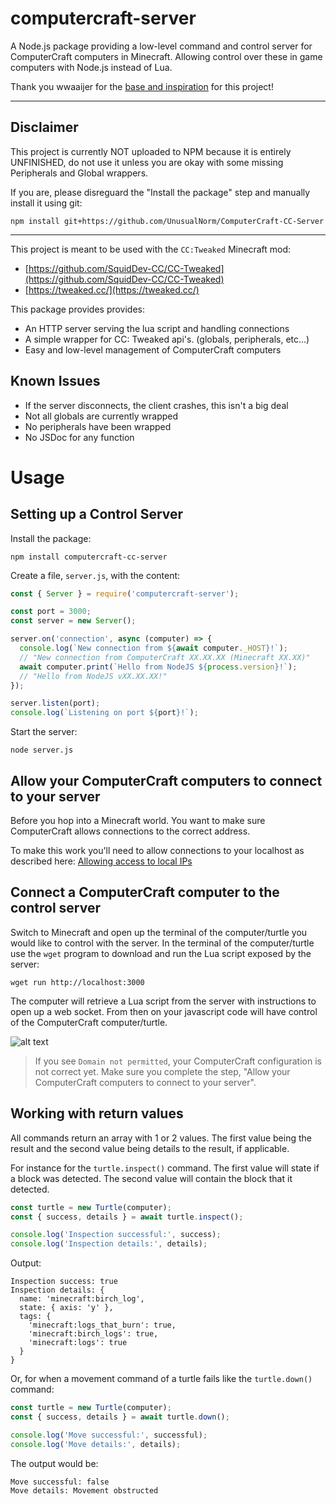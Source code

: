 # computercraft-server

A Node.js package providing a low-level command and control server for ComputerCraft computers in Minecraft.
Allowing control over these in game computers with Node.js instead of Lua.

Thank you wwaaijer for the [base and inspiration](https://github.com/wwaaijer/cc-socket-server) for this project!

---

## Disclaimer

This project is currently NOT uploaded to NPM because it is entirely UNFINISHED, do not use it unless you are okay with some missing Peripherals and Global wrappers.

If you are, please disreguard the "Install the package" step and manually install it using git:

```
npm install git+https://github.com/UnusualNorm/ComputerCraft-CC-Server
```

---

This project is meant to be used with the `CC:Tweaked` Minecraft mod:

- [https://github.com/SquidDev-CC/CC-Tweaked](https://github.com/SquidDev-CC/CC-Tweaked)
- [https://tweaked.cc/](https://tweaked.cc/)

This package provides provides:

- An HTTP server serving the lua script and handling connections
- A simple wrapper for CC: Tweaked api's. (globals, peripherals, etc...)
- Easy and low-level management of ComputerCraft computers

## Known Issues

- If the server disconnects, the client crashes, this isn't a big deal
- Not all globals are currently wrapped
- No peripherals have been wrapped
- No JSDoc for any function

# Usage

## Setting up a Control Server

Install the package:

```
npm install computercraft-cc-server
```

Create a file, `server.js`, with the content:

```js
const { Server } = require('computercraft-server');

const port = 3000;
const server = new Server();

server.on('connection', async (computer) => {
  console.log(`New connection from ${await computer._HOST}!`);
  // "New connection from ComputerCraft XX.XX.XX (Minecraft XX.XX)"
  await computer.print(`Hello from NodeJS ${process.version}!`);
  // "Hello from NodeJS vXX.XX.XX!"
});

server.listen(port);
console.log(`Listening on port ${port}!`);
```

Start the server:

```
node server.js
```

## Allow your ComputerCraft computers to connect to your server

Before you hop into a Minecraft world. You want to make sure ComputerCraft allows connections to the correct address.

To make this work you'll need to allow connections to your localhost as described here:
[Allowing access to local IPs](https://github.com/SquidDev-CC/CC-Tweaked/wiki/Allowing-access-to-local-IPs)

## Connect a ComputerCraft computer to the control server

Switch to Minecraft and open up the terminal of the computer/turtle you would like to control with the server.
In the terminal of the computer/turtle use the `wget` program to download and run the Lua script exposed by the server:

```
wget run http://localhost:3000
```

The computer will retrieve a Lua script from the server with instructions to open up a web socket.
From then on your javascript code will have control of the ComputerCraft computer/turtle.

![alt text](./computer-run-example.png)

> If you see `Domain not permitted`, your ComputerCraft configuration is not correct yet.
> Make sure you complete the step, "Allow your ComputerCraft computers to connect to your server".

## Working with return values

All commands return an array with 1 or 2 values.
The first value being the result and the second value being details to the result, if applicable.

For instance for the `turtle.inspect()` command.
The first value will state if a block was detected.
The second value will contain the block that it detected.

```js
const turtle = new Turtle(computer);
const { success, details } = await turtle.inspect();

console.log('Inspection successful:', success);
console.log('Inspection details:', details);
```

Output:

```
Inspection success: true
Inspection details: {
  name: 'minecraft:birch_log',
  state: { axis: 'y' },
  tags: {
    'minecraft:logs_that_burn': true,
    'minecraft:birch_logs': true,
    'minecraft:logs': true
  }
}
```

Or, for when a movement command of a turtle fails like the `turtle.down()` command:

```js
const turtle = new Turtle(computer);
const { success, details } = await turtle.down();

console.log('Move successful:', successful);
console.log('Move details:', details);
```

The output would be:

```
Move successful: false
Move details: Movement obstructed
```
